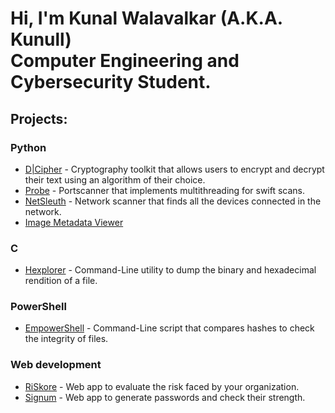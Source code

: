 # Hi, I'm Kunal Walavalkar (A.K.A. Kunull) </br>Computer Engineering and Cybersecurity Student.

<!-- ## Portfolio:
- [KW](https://kunalwalavalkar.github.io) -->

## Projects:
### Python
  - [D|Cipher](https://github.com/Knign/D-Cipher) - Cryptography toolkit that allows users to encrypt and decrypt their text using an algorithm of their choice.
  - [Probe](https://github.com/Knign/Probe) - Portscanner that implements multithreading for swift scans.
  - [NetSleuth](https://github.com/Knign/NetSleuth) - Network scanner that finds all the devices connected in the network.
  - [Image Metadata Viewer](https://github.com/Knign/Image-Metadata-Viewer)

### C
  - [Hexplorer](https://github.com/Knign/Hexplorer) - Command-Line utility to dump the binary and hexadecimal rendition of a file.

### PowerShell
  - [EmpowerShell](https://github.com/Knign/EmpowerShell) - Command-Line script that compares hashes to check the integrity of files.

### Web development
  - [RiSkore](https://github.com/Knign/RiSkore) - Web app to evaluate the risk faced by your organization.
  - [Signum](https://github.com/Knign/Signum) - Web app to generate passwords and check their strength.

<!-- ## Socials:
  - [Linkedin](https://linkedin.com/in/kunal-walavalkar-58528a216/)
  - [Instagram](https://www.instagram.com/kunalxwalavalkar/) -->

<!--
**kunalwalavalkar/kunalwalavalkar** is a ✨ _special_ ✨ repository because its `README.md` (this file) appears on your GitHub profile.

Here are some ideas to get you started:

- 🔭 I’m currently working on ...
- 🌱 I’m currently learning ...
- 👯 I’m looking to collaborate on ...
- 🤔 I’m looking for help with ...
- 💬 Ask me about ...
- 📫 How to reach me: ...
- 😄 Pronouns: ...
- ⚡ Fun fact: ...
-->
